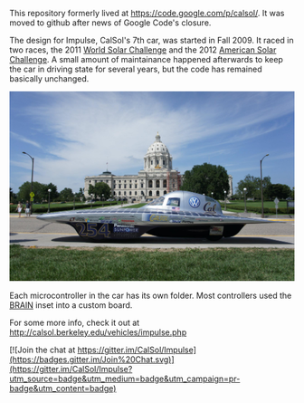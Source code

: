 This repository formerly lived at https://code.google.com/p/calsol/. It
was moved to github after news of Google Code's closure.

The design for Impulse, CalSol's 7th car, was started in Fall 2009. It raced
in two races, the 2011 [World Solar Challenge](http://www.worldsolarchallenge.org/)
and the 2012 [American Solar Challenge](http://americansolarchallenge.org/). A
small amount of maintainance happened afterwards to keep the car in driving
state for several years, but the code has remained basically unchanged.

![The car](https://raw.githubusercontent.com/CalSol/Impulse/master/impulse.jpg)

Each microcontroller in the car has its own folder. Most controllers used the
[BRAIN](https://github.com/CalSol/BRAIN) inset into a custom board.

For some more info, check it out at http://calsol.berkeley.edu/vehicles/impulse.php





[![Join the chat at https://gitter.im/CalSol/Impulse](https://badges.gitter.im/Join%20Chat.svg)](https://gitter.im/CalSol/Impulse?utm_source=badge&utm_medium=badge&utm_campaign=pr-badge&utm_content=badge)